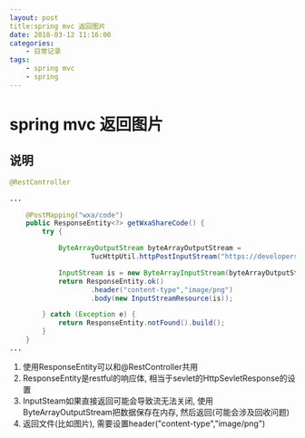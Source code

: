 ```yaml
---
layout: post
title:spring mvc 返回图片
date: 2018-03-12 11:16:00
categories:
    - 日常记录
tags:
    - spring mvc
    - spring
---
```

# spring mvc 返回图片

## 说明

```java
@RestController

...

    @PostMapping("wxa/code")
    public ResponseEntity<?> getWxaShareCode() {
        try {

            ByteArrayOutputStream byteArrayOutputStream =
                    TucHttpUtil.httpPostInputStream("https://developers.weixin.qq.com/miniprogram/dev/image/qrcode/qrcode.png?t=18082721", null);

            InputStream is = new ByteArrayInputStream(byteArrayOutputStream.toByteArray());
            return ResponseEntity.ok()
                    .header("content-type","image/png")
                    .body(new InputStreamResource(is));

        } catch (Exception e) {
            return ResponseEntity.notFound().build();
        }
    }
...
```

1. 使用ResponseEntity可以和@RestController共用
2. ResponseEntity是restful的响应体, 相当于sevlet的HttpSevletResponse的设置
3. InputSteam如果直接返回可能会导致流无法关闭, 使用ByteArrayOutputStream把数据保存在内存, 然后返回(可能会涉及回收问题)
4. 返回文件(比如图片), 需要设置header("content-type","image/png")